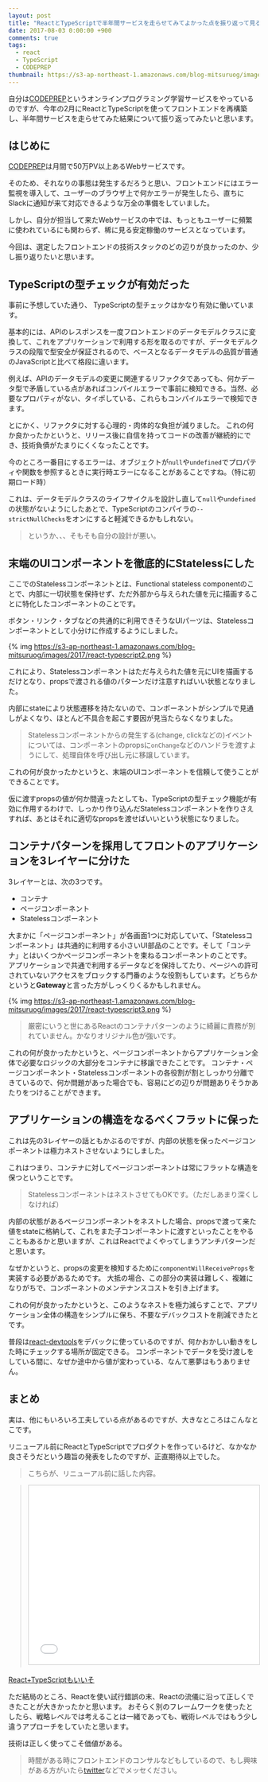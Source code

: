```yaml
---
layout: post
title: "ReactとTypeScriptで半年間サービスを走らせてみてよかった点を振り返って見る"
date: 2017-08-03 0:00:00 +900
comments: true
tags:
  - react
  - TypeScript
  - CODEPREP
thumbnail: https://s3-ap-northeast-1.amazonaws.com/blog-mitsuruog/images/2017/react-typescript1.png
---
```

自分は[CODEPREP](https://codeprep.jp/)というオンラインプログラミング学習サービスをやっているのですが、今年の2月にReactとTypeScriptを使ってフロントエンドを再構築し、半年間サービスを走らせてみた結果について振り返ってみたいと思います。

<!-- more -->

## はじめに

[CODEPREP](https://codeprep.jp/)は月間で50万PV以上あるWebサービスです。

そのため、それなりの事態は発生するだろうと思い、フロントエンドにはエラー監視を導入して、ユーザーのブラウザ上で何かエラーが発生したら、直ちにSlackに通知が来て対応できるような万全の準備をしていました。

しかし、自分が担当して来たWebサービスの中では、もっともユーザーに頻繁に使われているにも関わらず、稀に見る安定稼働のサービスとなっています。

今回は、選定したフロントエンドの技術スタックのどの辺りが良かったのか、少し振り返りたいと思います。

## TypeScriptの型チェックが有効だった

事前に予想していた通り、 TypeScriptの型チェックはかなり有効に働いています。

基本的には、APIのレスポンスを一度フロントエンドのデータモデルクラスに変換して、これをアプリケーションで利用する形を取るのですが、データモデルクラスの段階で型安全が保証されるので、ベースとなるデータモデルの品質が普通のJavaScriptと比べて格段に違います。

例えば、APIのデータモデルの変更に関連するリファクタであっても、何かデータ型で矛盾している点があればコンパイルエラーで事前に検知できる。当然、必要なプロパティがない、タイポしている、これらもコンパイルエラーで検知できます。

とにかく、リファクタに対する心理的・肉体的な負担が減りました。
これの何か良かったかというと、リリース後に自信を持ってコードの改善が継続的にでき、技術負債がたまりにくくなったことです。

今のところ一番目にするエラーは、オブジェクトが`null`や`undefined`でプロパティや関数を参照するときに実行時エラーになることがあることですね。（特に初期ロード時）

これは、データモデルクラスのライフサイクルを設計し直して`null`や`undefined`の状態がないようにしたあとで、TypeScriptのコンパイラの`--strictNullChecks`をオンにすると軽減できるかもしれない。

> というか、、、そもそも自分の設計が悪い。

## 末端のUIコンポーネントを徹底的にStatelessにした

ここでのStatelessコンポーネントとは、Functional stateless componentのことで、内部に一切状態を保持せず、ただ外部から与えられた値を元に描画することに特化したコンポーネントのことです。

ボタン・リンク・タブなどの共通的に利用できそうなUIパーツは、Statelessコンポーネントとして小分けに作成するようにしました。

{% img https://s3-ap-northeast-1.amazonaws.com/blog-mitsuruog/images/2017/react-typescript2.png %}


これにより、Statelessコンポーネントはただ与えられた値を元にUIを描画するだけとなり、propsで渡される値のパターンだけ注意すればいい状態となりました。

内部にstateにより状態遷移を持たないので、コンポーネントがシンプルで見通しがよくなり、ほとんど不具合を起こす要因が見当たらなくなりました。

> Statelessコンポーネントからの発生する(change, clickなどの)イベントについては、コンポーネントのpropsに`onChange`などのハンドラを渡すようにして、処理自体を呼び出し元に移譲しています。

これの何が良かったかというと、末端のUIコンポーネントを信頼して使うことができることです。

仮に渡すpropsの値が何か間違ったとしても、TypeScriptの型チェック機能が有効に作用するわけで、しっかり作り込んだStatelessコンポーネントを作りさえすれば、あとはそれに適切なpropsを渡せばいいという状態になりました。

## コンテナパターンを採用してフロントのアプリケーションを3レイヤーに分けた

3レイヤーとは、次の3つです。

- コンテナ
- ページコンポーネント
- Statelessコンポーネント

大まかに「ページコンポーネント」が各画面1つに対応していて、「Statelessコンポーネント」は共通的に利用する小さいUI部品のことです。そして「コンテナ」とはいくつかページコンポーネントを束ねるコンポーネントのことです。
アプリケーションで共通で利用するデータなどを保持してたり、ページへの許可されていないアクセスをブロックする門番のような役割もしています。どちらかというと**Gateway**と言った方がしっくりくるかもしれません。

{% img https://s3-ap-northeast-1.amazonaws.com/blog-mitsuruog/images/2017/react-typescript3.png %}


> 厳密にいうと世にあるReactのコンテナパターンのように綺麗に責務が別れていません。かなりオリジナル色が強いです。

これの何が良かったかというと、ページコンポーネントからアプリケーション全体で必要なロジックの大部分をコンテナに移譲できたことです。
コンテナ・ページコンポーネント・Statelessコンポーネントの各役割が割としっかり分離できているので、何か問題があった場合でも、容易にどの辺りが問題ありそうかあたりをつけることができます。

## アプリケーションの構造をなるべくフラットに保った

これは先の3レイヤーの話ともかぶるのですが、内部の状態を保ったページコンポーネントは極力ネストさせないようにしました。

これはつまり、コンテナに対してページコンポーネントは常にフラットな構造を保つということです。

> StatelessコンポーネントはネストさせてもOKです。（ただしあまり深くしなければ）

内部の状態があるページコンポーネントをネストした場合、propsで渡って来た値をstateに格納して、これをまた子コンポーネントに渡すといったことをやることもあるかと思いますが、これはReactでよくやってしまうアンチパターンだと思います。

なぜかというと、propsの変更を検知するために`componentWillReceiveProps`を実装する必要があるためです。
大抵の場合、この部分の実装は難しく、複雑になりがちで、コンポーネントのメンテナンスコストを引き上げます。

これの何が良かったかというと、このようなネストを極力減らすことで、アプリケーション全体の構造をシンプルに保ち、不要なデバックコストを削減できたとです。

普段は[react-devtools](https://github.com/facebook/react-devtools)をデバックに使っているのですが、何かおかしい動きをした時にチェックする場所が固定できる。
コンポーネントでデータを受け渡しをしている間に、なぜか途中から値が変わっている、なんて悪夢はもうありません。

## まとめ

実は、他にもいろいろ工夫している点があるのですが、大きなところはこんなとこです。

リニューアル前にReactとTypeScriptでプロダクトを作っているけど、なかなか良さそうだという趣旨の発表をしたのですが、正直期待以上でした。

> こちらが、リニューアル前に話した内容。

> <iframe src="//www.slideshare.net/slideshow/embed_code/key/wHfoBpzy70W17r" width="480" height="360" frameborder="0" marginwidth="0" marginheight="0" scrolling="no" style="border:1px solid #CCC; border-width:1px; margin-bottom:5px; max-width: 100%;" allowfullscreen></iframe>
[React+TypeScriptもいいそ](//www.slideshare.net/mitsuruogawa33/reacttype-script)

ただ結局のところ、Reactを使い試行錯誤の末、Reactの流儀に沿って正しくできたことが大きかったかと思います。
おそらく別のフレームワークを使ったとしたら、戦略レベルでは考えることは一緒であっても、戦術レベルではもう少し違うアプローチをしていたと思います。

技術は正しく使ってこそ価値がある。

> 時間がある時にフロントエンドのコンサルなどもしているので、もし興味がある方がいたら[twitter](https://twitter.com/mitsuruog)などでメッセください。
